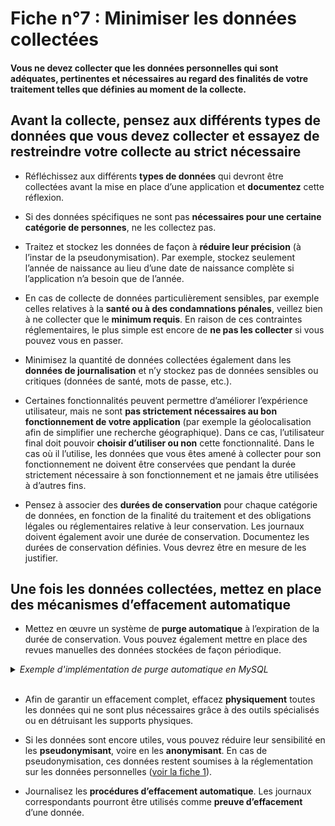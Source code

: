 # Fiche n°7 : Minimiser les données collectées

#### Vous ne devez collecter que les données personnelles qui sont adéquates, pertinentes et nécessaires au regard des finalités de votre traitement telles que définies au moment de la collecte.

## Avant la collecte, pensez aux différents types de données que vous devez collecter et essayez de restreindre votre collecte au strict nécessaire

* Réfléchissez aux différents **types de données** qui devront être collectées avant la mise en place d’une application et **documentez** cette réflexion.

* Si des données spécifiques ne sont pas **nécessaires pour une certaine catégorie de personnes**, ne les collectez pas.

* Traitez et stockez les données de façon à **réduire leur précision** (à l’instar de la pseudonymisation). Par exemple, stockez seulement l’année de naissance au lieu d’une date de naissance complète si l’application n’a besoin que de l’année.

* En cas de collecte de données particulièrement sensibles, par exemple celles relatives à la **santé ou à des condamnations pénales**, veillez bien à ne collecter que le **minimum requis**. En raison de ces contraintes réglementaires, le plus simple est encore de **ne pas les collecter** si vous pouvez vous en passer.

* Minimisez la quantité de données collectées également dans les **données de journalisation** et n’y stockez pas de données sensibles ou critiques (données de santé, mots de passe, etc.).

* Certaines fonctionnalités peuvent permettre d’améliorer l’expérience utilisateur, mais ne sont **pas strictement nécessaires au bon fonctionnement de votre application** (par exemple la géolocalisation afin de simplifier une recherche géographique). Dans ce cas, l’utilisateur final doit pouvoir **choisir d’utiliser ou non** cette fonctionnalité. Dans le cas où il l’utilise, les données que vous êtes amené à collecter pour son fonctionnement ne doivent être conservées que pendant la durée strictement nécessaire à son fonctionnement et ne jamais être utilisées à d’autres fins.

* Pensez à associer des **durées de conservation** pour chaque catégorie de données, en fonction de la finalité du traitement et des obligations légales ou réglementaires relative à leur conservation. Les journaux doivent également avoir une durée de conservation. Documentez les durées de conservation définies. Vous devrez être en mesure de les justifier.

## Une fois les données collectées, mettez en place des mécanismes d’effacement automatique

* Mettez en œuvre un système de **purge automatique** à l’expiration de la durée de conservation. Vous pouvez également mettre en place des revues manuelles des données stockées de façon périodique.

<details>
     <summary><em>Exemple d'implémentation de purge automatique en MySQL</em></summary>
<br>

En MySQL, l'_event scheduler_ permet de supprimer les données périmées automatiquement. Par exemple :

```sql
CREATE EVENT e_mensuel
    ON SCHEDULE
      EVERY 30 DAY
    COMMENT 'supprime automatiquement les lignes inscrites de plus d un an'
    DO
      BEGIN
        DELETE from votreTable
   			WHERE datediff(now(), votreTable.votreColonneDate) > 365;
      END
```
Son pré-requis est  d'associer une date d'inscription à chacune des lignes de la base de données afin de permettre le calcul de sa date de péremption.

</details>
<br>

* Afin de garantir un effacement complet, effacez **physiquement** toutes les données qui ne sont plus nécessaires grâce à des outils spécialisés ou en détruisant les supports physiques.

* Si les données sont encore utiles, vous pouvez réduire leur sensibilité en les **pseudonymisant**, voire en les **anonymisant**. En cas de pseudonymisation, ces données restent soumises à la réglementation sur les données personnelles ([voir la fiche 1](#Fiche_n°1%c2%a0:_Identifier_les_données_à_caractère_personnel)).

* Journalisez les **procédures d’effacement automatique**. Les journaux correspondants pourront être utilisés comme **preuve d’effacement** d’une donnée.
